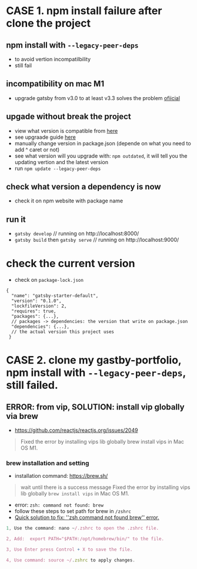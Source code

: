# CASE 1. npm install failure after clone the project

## npm install with `--legacy-peer-deps`
- to avoid vertion incompatilbility
- still fail

## incompatibility on mac M1
- upgrade gatsby from v3.0 to at least v3.3 solves the problem [ofiicial](https://www.gatsbyjs.com/docs/reference/release-notes/v3.3/)

## upgade without break the project
- view what version is compatible from [here](https://www.gatsbyjs.com/docs/reference/release-notes/v3.3/)
- see upgraade guide [here](https://www.gatsbyjs.com/docs/reference/release-notes/upgrade-gatsby-and-dependencies/)
- manually change version in package.json (depende on what you need to add ^ caret or not)
- see what version will you upgrade with:
`npm outdated`, it will tell you the updating vertion and the latest version
- run `npm update --legacy-peer-deps`


## check what version a dependency is now 
- check it on npm website with package name

## run it 
- `gatsby develop`
// running on  http://localhost:8000/
- `gatsby build` then `gatsby serve`
// running on  http://localhost:9000/

# check the current version
- check on `package-lock.json`

```
{
  "name": "gatsby-starter-default",
  "version": "0.1.0",
  "lockfileVersion": 2,
  "requires": true,
  "packages": {...},
  // packages -> dependencies: the version that write on package.json
  "dependencies": {...},
  // the actual version this project uses
 }
 ```
 
# CASE 2. clone my gastby-portfolio, npm install with `--legacy-peer-deps`, still failed.
## ERROR: from vip, SOLUTION: install vip globally via brew
- https://github.com/reactjs/reactjs.org/issues/2049
> Fixed the error by installing vips lib globally brew install vips in Mac OS M1.

### brew installation and setting
- installation command: https://brew.sh/ 
> wait until there is a success message
> Fixed the error by installing vips lib globally `brew install vips` in Mac OS M1.

- error: `zsh: command not found: brew`
- follow these steps to set path for brew in `/zshrc`
- [Quick solution to fix: ''zsh command not found brew'' error.](https://ittutoria.net/question/quick-solution-to-fix-zsh-command-not-found-brew-error/)
```jsx
1, Use the command: nano ~/.zshrc to open the .zshrc file.

2, Add:  export PATH="$PATH:/opt/homebrew/bin/" to the file.

3, Use Enter press Control + X to save the file.

4, Use command: source ~/.zshrc to apply changes.
```









